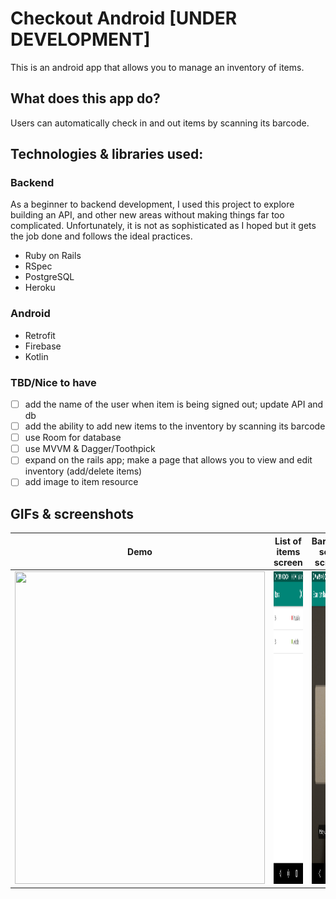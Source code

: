 # Checkout Android [UNDER DEVELOPMENT]

This is an android app that allows you to manage an inventory of items.

## What does this app do?
Users can automatically check in and out items by scanning its barcode. 

## Technologies & libraries used:

### Backend
As a beginner to backend development, I used this project to explore building an API, and other new areas 
without making things far too complicated. Unfortunately, it is not as sophisticated as I hoped but it 
gets the job done and follows the ideal practices.

<ul>
<li>Ruby on Rails</li>
<li>RSpec</li>
<li>PostgreSQL</li>
<li>Heroku</li>
</ul>

### Android
<ul>
<li>Retrofit</li>
<li>Firebase</li>
<li>Kotlin</li>
</ul>

### TBD/Nice to have
- [ ] add the name of the user when item is being signed out; update API and db
- [ ] add the ability to add new items to the inventory by scanning its barcode
- [ ] use Room for database
- [ ] use MVVM & Dagger/Toothpick
- [ ] expand on the rails app; make a page that allows you to view and edit inventory (add/delete items)
- [ ] add image to item resource

## GIFs & screenshots

| Demo | List of items screen | Barcode scan screen |
| ------------- | ------------- | ------------- |
| <img src="newdemo.gif" width="400" height="500"> | <img src="itemslist.png" width="400" height="500"> | <img src="barcodescanningscreen.png" width="400" height="500"> |
